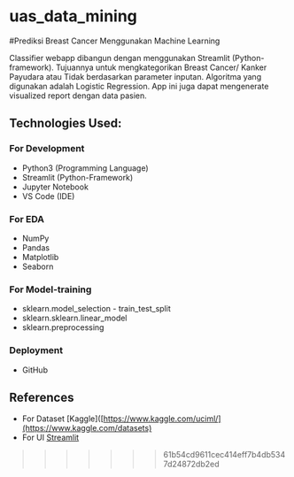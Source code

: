 # uas_data_mining

#Prediksi Breast Cancer Menggunakan Machine Learning

Classifier webapp dibangun dengan menggunakan Streamlit (Python-framework). Tujuannya untuk mengkategorikan Breast Cancer/ Kanker Payudara atau Tidak berdasarkan parameter inputan. Algoritma yang digunakan adalah Logistic Regression. App ini juga dapat mengenerate visualized report dengan data pasien.


## **Technologies Used:**

### For Development
* Python3 (Programming Language)
* Streamlit (Python-Framework)
* Jupyter Notebook
* VS Code (IDE)

### For EDA
* NumPy
* Pandas
* Matplotlib
* Seaborn

### For Model-training
* sklearn.model_selection - train_test_split
* sklearn.sklearn.linear_model
* sklearn.preprocessing


### Deployment
* GitHub

## References
* For Dataset [Kaggle]([https://www.kaggle.com/uciml/](https://www.kaggle.com/datasets)
* For UI [Streamlit](https://streamlit.io/)
>>>>>>> 61b54cd9611cec414eff7b4db5347d24872db2ed
